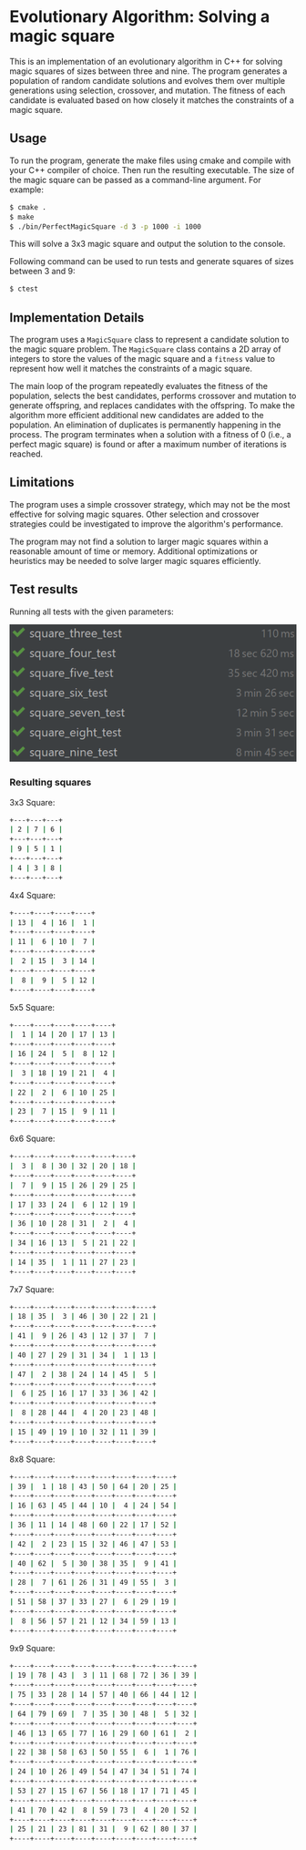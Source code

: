 # Evolutionary Algorithm: Solving a magic square

This is an implementation of an evolutionary algorithm in C++ for solving magic squares of sizes between three and nine.
The program generates a population of random candidate solutions and evolves them over multiple generations using selection, crossover, and mutation.
The fitness of each candidate is evaluated based on how closely it matches the constraints of a magic square.

## Usage

To run the program, generate the make files using cmake and compile with your C++ compiler of choice.
Then run the resulting executable. The size of the magic square can be passed as a command-line argument. For example:

```bash
$ cmake .
$ make
$ ./bin/PerfectMagicSquare -d 3 -p 1000 -i 1000
```

This will solve a 3x3 magic square and output the solution to the console.

Following command can be used to run tests and generate squares of sizes between 3 and 9:

```bash
$ ctest
```

## Implementation Details

The program uses a `MagicSquare` class to represent a candidate solution to the magic square problem. The `MagicSquare` class contains a 2D array of integers to store the values of the magic square and a `fitness` value to represent how well it matches the constraints of a magic square.

The main loop of the program repeatedly evaluates the fitness of the population, selects the best candidates,
performs crossover and mutation to generate offspring,
and replaces candidates with the offspring. To make the algorithm more efficient additional new candidates are added to the population.
An elimination of duplicates is permanently happening in the process.
The program terminates when a solution with a fitness of 0 (i.e., a perfect magic square) is found or after a maximum number of iterations is reached.

## Limitations

The program uses a simple crossover strategy, which may not be the most effective for solving magic squares.
Other selection and crossover strategies could be investigated to improve the algorithm's performance.

The program may not find a solution to larger magic squares within a reasonable amount of time or memory.
Additional optimizations or heuristics may be needed to solve larger magic squares efficiently.

## Test results

Running all tests with the given parameters:

![results_image](img/tests.png "Test results")

### Resulting squares

3x3 Square:
```bash
+---+---+---+
| 2 | 7 | 6 |
+---+---+---+
| 9 | 5 | 1 |
+---+---+---+
| 4 | 3 | 8 |
+---+---+---+
```

4x4 Square:
```bash
+----+----+----+----+
| 13 |  4 | 16 |  1 |
+----+----+----+----+
| 11 |  6 | 10 |  7 |
+----+----+----+----+
|  2 | 15 |  3 | 14 |
+----+----+----+----+
|  8 |  9 |  5 | 12 |
+----+----+----+----+
```

5x5 Square:
```bash
+----+----+----+----+----+
|  1 | 14 | 20 | 17 | 13 |
+----+----+----+----+----+
| 16 | 24 |  5 |  8 | 12 |
+----+----+----+----+----+
|  3 | 18 | 19 | 21 |  4 |
+----+----+----+----+----+
| 22 |  2 |  6 | 10 | 25 |
+----+----+----+----+----+
| 23 |  7 | 15 |  9 | 11 |
+----+----+----+----+----+
```

6x6 Square:
```bash
+----+----+----+----+----+----+
|  3 |  8 | 30 | 32 | 20 | 18 |
+----+----+----+----+----+----+
|  7 |  9 | 15 | 26 | 29 | 25 |
+----+----+----+----+----+----+
| 17 | 33 | 24 |  6 | 12 | 19 |
+----+----+----+----+----+----+
| 36 | 10 | 28 | 31 |  2 |  4 |
+----+----+----+----+----+----+
| 34 | 16 | 13 |  5 | 21 | 22 |
+----+----+----+----+----+----+
| 14 | 35 |  1 | 11 | 27 | 23 |
+----+----+----+----+----+----+
```

7x7 Square:
```bash
+----+----+----+----+----+----+----+
| 18 | 35 |  3 | 46 | 30 | 22 | 21 |
+----+----+----+----+----+----+----+
| 41 |  9 | 26 | 43 | 12 | 37 |  7 |
+----+----+----+----+----+----+----+
| 40 | 27 | 29 | 31 | 34 |  1 | 13 |
+----+----+----+----+----+----+----+
| 47 |  2 | 38 | 24 | 14 | 45 |  5 |
+----+----+----+----+----+----+----+
|  6 | 25 | 16 | 17 | 33 | 36 | 42 |
+----+----+----+----+----+----+----+
|  8 | 28 | 44 |  4 | 20 | 23 | 48 |
+----+----+----+----+----+----+----+
| 15 | 49 | 19 | 10 | 32 | 11 | 39 |
+----+----+----+----+----+----+----+
```

8x8 Square:
```bash
+----+----+----+----+----+----+----+----+
| 39 |  1 | 18 | 43 | 50 | 64 | 20 | 25 |
+----+----+----+----+----+----+----+----+
| 16 | 63 | 45 | 44 | 10 |  4 | 24 | 54 |
+----+----+----+----+----+----+----+----+
| 36 | 11 | 14 | 48 | 60 | 22 | 17 | 52 |
+----+----+----+----+----+----+----+----+
| 42 |  2 | 23 | 15 | 32 | 46 | 47 | 53 |
+----+----+----+----+----+----+----+----+
| 40 | 62 |  5 | 30 | 38 | 35 |  9 | 41 |
+----+----+----+----+----+----+----+----+
| 28 |  7 | 61 | 26 | 31 | 49 | 55 |  3 |
+----+----+----+----+----+----+----+----+
| 51 | 58 | 37 | 33 | 27 |  6 | 29 | 19 |
+----+----+----+----+----+----+----+----+
|  8 | 56 | 57 | 21 | 12 | 34 | 59 | 13 |
+----+----+----+----+----+----+----+----+

```

9x9 Square:
```bash
+----+----+----+----+----+----+----+----+----+
| 19 | 78 | 43 |  3 | 11 | 68 | 72 | 36 | 39 |
+----+----+----+----+----+----+----+----+----+
| 75 | 33 | 28 | 14 | 57 | 40 | 66 | 44 | 12 |
+----+----+----+----+----+----+----+----+----+
| 64 | 79 | 69 |  7 | 35 | 30 | 48 |  5 | 32 |
+----+----+----+----+----+----+----+----+----+
| 46 | 13 | 65 | 77 | 16 | 29 | 60 | 61 |  2 |
+----+----+----+----+----+----+----+----+----+
| 22 | 38 | 58 | 63 | 50 | 55 |  6 |  1 | 76 |
+----+----+----+----+----+----+----+----+----+
| 24 | 10 | 26 | 49 | 54 | 47 | 34 | 51 | 74 |
+----+----+----+----+----+----+----+----+----+
| 53 | 27 | 15 | 67 | 56 | 18 | 17 | 71 | 45 |
+----+----+----+----+----+----+----+----+----+
| 41 | 70 | 42 |  8 | 59 | 73 |  4 | 20 | 52 |
+----+----+----+----+----+----+----+----+----+
| 25 | 21 | 23 | 81 | 31 |  9 | 62 | 80 | 37 |
+----+----+----+----+----+----+----+----+----+
```